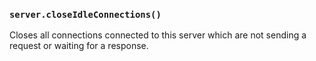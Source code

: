 ### `server.closeIdleConnections()`

<!-- YAML
added: v18.2.0
-->

Closes all connections connected to this server which are not sending a request
or waiting for a response.
